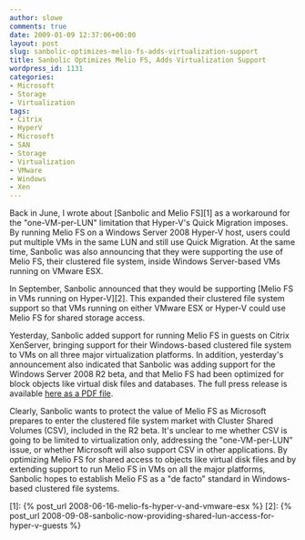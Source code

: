 ```yaml
---
author: slowe
comments: true
date: 2009-01-09 12:37:06+00:00
layout: post
slug: sanbolic-optimizes-melio-fs-adds-virtualization-support
title: Sanbolic Optimizes Melio FS, Adds Virtualization Support
wordpress_id: 1131
categories:
- Microsoft
- Storage
- Virtualization
tags:
- Citrix
- HyperV
- Microsoft
- SAN
- Storage
- Virtualization
- VMware
- Windows
- Xen
---
```


Back in June, I wrote about [Sanbolic and Melio FS][1] as a workaround for the "one-VM-per-LUN" limitation that Hyper-V's Quick Migration imposes. By running Melio FS on a Windows Server 2008 Hyper-V host, users could put multiple VMs in the same LUN and still use Quick Migration. At the same time, Sanbolic was also announcing that they were supporting the use of Melio FS, their clustered file system, inside Windows Server-based VMs running on VMware ESX.

In September, Sanbolic announced that they would be supporting [Melio FS in VMs running on Hyper-V][2]. This expanded their clustered file system support so that VMs running on either VMware ESX or Hyper-V could use Melio FS for shared storage access.

Yesterday, Sanbolic added support for running Melio FS in guests on Citrix XenServer, bringing support for their Windows-based clustered file system to VMs on all three major virtualization platforms. In addition, yesterday's announcement also indicated that Sanbolic was adding support for the Windows Server 2008 R2 beta, and that Melio FS had been optimized for block objects like virtual disk files and databases. The full press release is available [here as a PDF file](http://www.sanbolic.com/pdfs/Sanbolic_Press_Release_Heterogenous_Virtual_Data_Centers1.pdf).

Clearly, Sanbolic wants to protect the value of Melio FS as Microsoft prepares to enter the clustered file system market with Cluster Shared Volumes (CSV), included in the R2 beta. It's unclear to me whether CSV is going to be limited to virtualization only, addressing the "one-VM-per-LUN" issue, or whether Microsoft will also support CSV in other applications. By optimizing Melio FS for shared access to objects like virtual disk files and by extending support to run Melio FS in VMs on all the major platforms, Sanbolic hopes to establish Melio FS as a "de facto" standard in Windows-based clustered file systems.

[1]: {% post_url 2008-06-16-melio-fs-hyper-v-and-vmware-esx %}
[2]: {% post_url 2008-09-08-sanbolic-now-providing-shared-lun-access-for-hyper-v-guests %}
